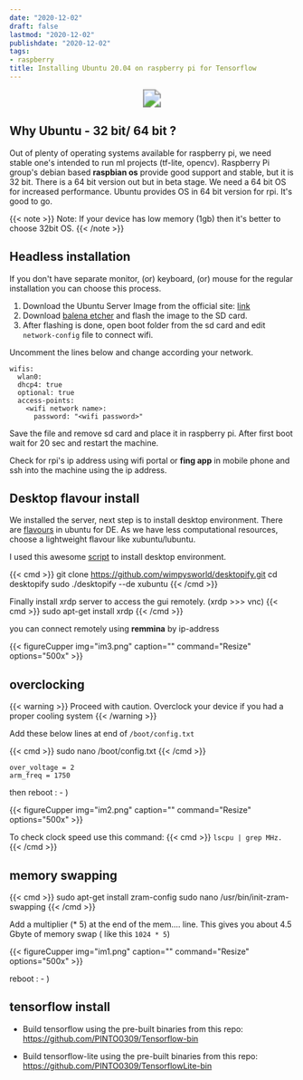 ```yaml
---
date: "2020-12-02"
draft: false
lastmod: "2020-12-02"
publishdate: "2020-12-02"
tags:
- raspberry
title: Installing Ubuntu 20.04 on raspberry pi for Tensorflow
---
```


<p align="center"><img src="https://live.staticflickr.com/65535/50672069586_43a96d4da5_c_d.jpg" style="zoom:200%;" />



## Why Ubuntu - 32 bit/ 64 bit ?
Out of plenty of operating systems available for raspberry pi, we need stable one's intended to run  ml projects (tf-lite, opencv). Raspberry Pi group's debian based **raspbian os** provide good support and stable, but it is 32 bit. There is a 64 bit version out but in beta stage. We need a 64 bit OS for increased performance. Ubuntu provides OS in 64 bit version for rpi. It's good to go. 


{{< note >}}
 Note: If your device has low memory (1gb) then it's better to choose 32bit OS.
{{< /note >}}


## Headless installation

If you don't have separate monitor, (or) keyboard, (or) mouse for the regular installation you can choose this process.

1. Download the Ubuntu Server Image from the official site: [link](https://ubuntu.com/download/raspberry-pi/thank-you?version=20.04.1&architecture=server-arm64+raspi)
2. Download [balena etcher](https://www.balena.io/etcher/) and flash the image to the SD card.
3. After flashing is done, open boot folder from the sd card and edit `network-config` file  to connect wifi.

Uncomment the lines below and change according your network.

```
wifis:
  wlan0:
  dhcp4: true
  optional: true
  access-points:
    <wifi network name>:
      password: "<wifi password>"
```

Save the file and remove sd card and place it in raspberry pi. After first boot wait for 20 sec and restart the machine.

Check for rpi's ip address using wifi portal or **fing app** in mobile phone and ssh into the machine using the ip address.




## Desktop flavour install 

We installed the server, next step is to install desktop environment. There are [flavours](https://ubuntu.com/download/flavours) in ubuntu for DE. As we have less computational resources, choose a lightweight flavour like xubuntu/lubuntu. 

I used this awesome [script](https://github.com/wimpysworld/desktopify)  to install desktop environment.

{{< cmd >}}
git clone https://github.com/wimpysworld/desktopify.git
cd desktopify
sudo ./desktopify --de xubuntu
{{< /cmd >}}

Finally install xrdp server to access the gui remotely. (xrdp >>> vnc)
{{< cmd >}}
sudo apt-get install xrdp
{{< /cmd >}}



you can connect remotely using **remmina** by ip-address 

{{< figureCupper
img="im3.png" 
caption="" 
command="Resize" 
options="500x" >}}


## overclocking

{{< warning >}}
Proceed with caution. Overclock your device if you had a proper cooling system
{{< /warning >}}

Add these below lines at end of  `/boot/config.txt`

{{< cmd >}}
sudo nano /boot/config.txt
{{< /cmd >}}

```text
over_voltage = 2
arm_freq = 1750
```


then reboot : - )

{{< figureCupper
img="im2.png" 
caption="" 
command="Resize" 
options="500x" >}}

To check clock speed use this command:
{{< cmd >}}
`lscpu | grep MHz.`
{{< /cmd >}}


## memory swapping

{{< cmd >}}
sudo apt-get install zram-config
sudo nano /usr/bin/init-zram-swapping
{{< /cmd >}}

Add a multiplier (* 5) at the end of the mem.... line. This gives you about 4.5 Gbyte of memory swap ( like this `1024 * 5`)

{{< figureCupper
img="im1.png" 
caption="" 
command="Resize" 
options="500x" >}}

reboot : - )



## tensorflow install

* Build tensorflow using the pre-built binaries from this repo: https://github.com/PINTO0309/Tensorflow-bin

* Build tensorflow-lite using the pre-built binaries from this repo: https://github.com/PINTO0309/TensorflowLite-bin

 